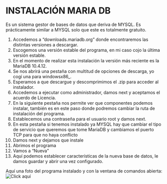 # INSTALACIÓN MARIA DB

Es un sistema gestor de bases de datos que deriva de MYSQL. Es prácticamente similar a
MYSQL solo que este es totalmente gratuito.

1. Accedemos a “downloads.mariadb.org” donde encontraremos las distintas versiones a
    descargar.
2. Escogemos una versión estable del programa, en mi caso cojo la última versión
    estable.
3. En el momento de realizar esta instalación la versión más reciente es la MariaDB
    10.4.12.
4. Se nos abrirá una pestaña con multitud de opciones de descarga, yo cogí una para
    windowsx86_.
5. Esperamos a que descargue y descomprimimos el .zip para acceder al instalador.
6. Accedemos a ejecutar como administrador, damos next y aceptamos el acuerdo de
    Licencia.
7. En la siguiente pestaña nos permite ver que componentes podemos instalar, también
    es en este paso donde podremos cambiar la ruta de instalación del programa.
8. Establecemos una contraseña para el usuario root y damos next.
9. En esta pestaña si tenemos instalado ya MYSQL hay que cambiar el tipo de servicio
    que queremos que tome MariaDB y cambiamos el puerto TCP para que no haya
    conflicto
10. Damos next y dejamos que instale
11. Abrimos el programa
12. Vamos a “Nueva”
13. Aquí podemos establecer características de la nueva base de datos, le damos guardar y
    abrir una vez configurado.

Aquí una foto del programa instalado y con la ventana de comandos abierta:
![Click aquí](https://github.com/JrFerraz/BasesDatos2-Apuntes/commit/5a75a60fc6b261d5f32399b65f3ee92402b24b8b) 
